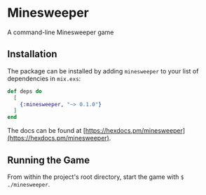 # Minesweeper

A command-line Minesweeper game

## Installation

The package can be installed by adding `minesweeper` to your list of dependencies in `mix.exs`:

```elixir
def deps do
  [
    {:minesweeper, "~> 0.1.0"}
  ]
end
```

The docs can be found at [https://hexdocs.pm/minesweeper](https://hexdocs.pm/minesweeper).

## Running the Game

From within the project's root directory, start the game with `$ ./minesweeper`.
